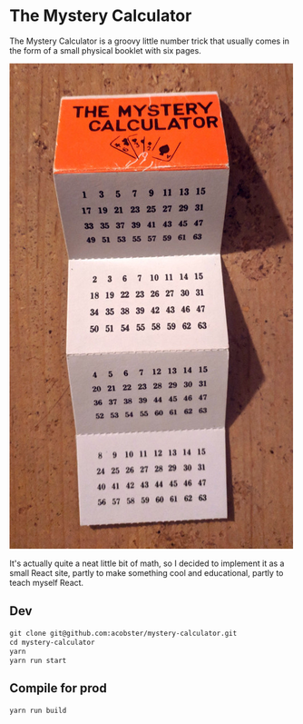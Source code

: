 # The Mystery Calculator

The Mystery Calculator is a groovy little number trick that usually comes in the form of a small physical booklet with six pages.

![My Mystery Calculator booklet](/img/booklet.jpg)

It's actually quite a neat little bit of math, so I decided to implement it as a small React site, partly to make something cool and educational, partly to teach myself React.

## Dev

```
git clone git@github.com:acobster/mystery-calculator.git
cd mystery-calculator
yarn
yarn run start
```

## Compile for prod

```
yarn run build
```
